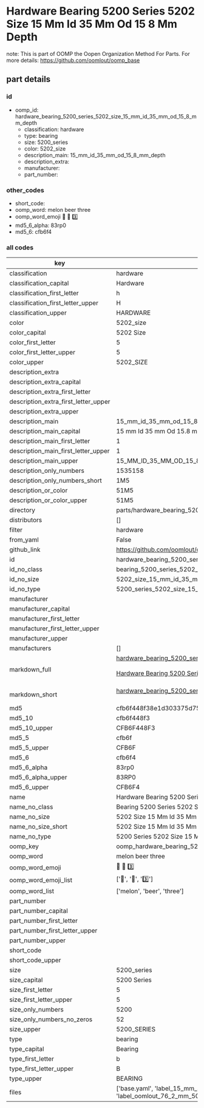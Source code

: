 # Hardware Bearing 5200 Series 5202 Size 15 Mm Id 35 Mm Od 15 8 Mm Depth  

note: This is part of OOMP the Oopen Organization Method For Parts. For more details: https://github.com/oomlout/oomp_base

##  part details





### id
* oomp_id: hardware_bearing_5200_series_5202_size_15_mm_id_35_mm_od_15_8_mm_depth
  * classification: hardware
  * type: bearing
  * size: 5200_series
  * color: 5202_size
  * description_main: 15_mm_id_35_mm_od_15_8_mm_depth
  * description_extra: 
  * manufacturer: 
  * part_number: 

### other_codes
* short_code: 
* oomp_word: melon beer three
* oomp_word_emoji :melon: :beer: :three:
* md5_6_alpha: 83rp0
* md5_6: cfb6f4

### all codes 
| key | value |  
| --- | --- |  
| classification | hardware |  
| classification_capital | Hardware |  
| classification_first_letter | h |  
| classification_first_letter_upper | H |  
| classification_upper | HARDWARE |  
| color | 5202_size |  
| color_capital | 5202 Size |  
| color_first_letter | 5 |  
| color_first_letter_upper | 5 |  
| color_upper | 5202_SIZE |  
| description_extra |  |  
| description_extra_capital |  |  
| description_extra_first_letter |  |  
| description_extra_first_letter_upper |  |  
| description_extra_upper |  |  
| description_main | 15_mm_id_35_mm_od_15_8_mm_depth |  
| description_main_capital | 15 mm Id 35 mm Od 15.8 mm Depth |  
| description_main_first_letter | 1 |  
| description_main_first_letter_upper | 1 |  
| description_main_upper | 15_MM_ID_35_MM_OD_15_8_MM_DEPTH |  
| description_only_numbers | 1535158 |  
| description_only_numbers_short | 1M5 |  
| description_or_color | 51M5 |  
| description_or_color_upper | 51M5 |  
| directory | parts/hardware_bearing_5200_series_5202_size_15_mm_id_35_mm_od_15_8_mm_depth |  
| distributors | [] |  
| filter | hardware |  
| from_yaml | False |  
| github_link | https://github.com/oomlout/oomlout_oomp_part_src/tree/main/parts/hardware_bearing_5200_series_5202_size_15_mm_id_35_mm_od_15_8_mm_depth/working |  
| id | hardware_bearing_5200_series_5202_size_15_mm_id_35_mm_od_15_8_mm_depth |  
| id_no_class | bearing_5200_series_5202_size_15_mm_id_35_mm_od_15_8_mm_depth |  
| id_no_size | 5202_size_15_mm_id_35_mm_od_15_8_mm_depth |  
| id_no_type | 5200_series_5202_size_15_mm_id_35_mm_od_15_8_mm_depth |  
| manufacturer |  |  
| manufacturer_capital |  |  
| manufacturer_first_letter |  |  
| manufacturer_first_letter_upper |  |  
| manufacturer_upper |  |  
| manufacturers | [] |  
| markdown_full | [hardware_bearing_5200_series_5202_size_15_mm_id_35_mm_od_15_8_mm_depth](https://github.com/oomlout/oomlout_oomp_part_src/tree/main/parts/hardware_bearing_5200_series_5202_size_15_mm_id_35_mm_od_15_8_mm_depth/working)<br>[](https://github.com/oomlout/oomlout_oomp_part_src/tree/main/parts/hardware_bearing_5200_series_5202_size_15_mm_id_35_mm_od_15_8_mm_depth/working)<br>[Hardware Bearing 5200 Series 5202 Size 15 Mm Id 35 Mm Od 15 8 Mm Depth](https://github.com/oomlout/oomlout_oomp_part_src/tree/main/parts/hardware_bearing_5200_series_5202_size_15_mm_id_35_mm_od_15_8_mm_depth/working)<br><br> |  
| markdown_short | [hardware_bearing_5200_series_5202_size_15_mm_id_35_mm_od_15_8_mm_depth](https://github.com/oomlout/oomlout_oomp_part_src/tree/main/parts/hardware_bearing_5200_series_5202_size_15_mm_id_35_mm_od_15_8_mm_depth/working)<br><br> |  
| md5 | cfb6f448f38e1d303375d758659fe35e |  
| md5_10 | cfb6f448f3 |  
| md5_10_upper | CFB6F448F3 |  
| md5_5 | cfb6f |  
| md5_5_upper | CFB6F |  
| md5_6 | cfb6f4 |  
| md5_6_alpha | 83rp0 |  
| md5_6_alpha_upper | 83RP0 |  
| md5_6_upper | CFB6F4 |  
| name | Hardware Bearing 5200 Series 5202 Size 15 Mm Id 35 Mm Od 15 8 Mm Depth |  
| name_no_class | Bearing 5200 Series 5202 Size 15 Mm Id 35 Mm Od 15 8 Mm Depth |  
| name_no_size | 5202 Size 15 Mm Id 35 Mm Od 15 8 Mm Depth |  
| name_no_size_short | 5202 Size 15 Mm Id 35 Mm Od 15 8 Mm Depth |  
| name_no_type | 5200 Series 5202 Size 15 Mm Id 35 Mm Od 15 8 Mm Depth |  
| oomp_key | oomp_hardware_bearing_5200_series_5202_size_15_mm_id_35_mm_od_15_8_mm_depth |  
| oomp_word | melon beer three |  
| oomp_word_emoji | :melon: :beer: :three: |  
| oomp_word_emoji_list | [':melon:', ':beer:', ':three:'] |  
| oomp_word_list | ['melon', 'beer', 'three'] |  
| part_number |  |  
| part_number_capital |  |  
| part_number_first_letter |  |  
| part_number_first_letter_upper |  |  
| part_number_upper |  |  
| short_code |  |  
| short_code_upper |  |  
| size | 5200_series |  
| size_capital | 5200 Series |  
| size_first_letter | 5 |  
| size_first_letter_upper | 5 |  
| size_only_numbers | 5200 |  
| size_only_numbers_no_zeros | 52 |  
| size_upper | 5200_SERIES |  
| type | bearing |  
| type_capital | Bearing |  
| type_first_letter | b |  
| type_first_letter_upper | B |  
| type_upper | BEARING |  
| files | ['base.yaml', 'label_15_mm_30_mm.pdf', 'label_15_mm_30_mm.svg', 'label_76_2_mm_50_8_mm.pdf', 'label_76_2_mm_50_8_mm.svg', 'label_oomlout_76_2_mm_50_8_mm.pdf', 'label_oomlout_76_2_mm_50_8_mm.svg', 'readme.md', 'working.json', 'working.yaml'] |  
